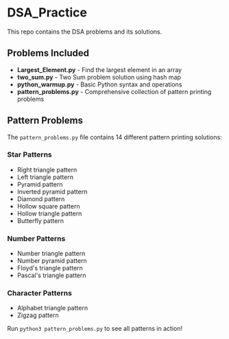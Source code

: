 # DSA_Practice
This repo contains the DSA problems and its solutions.

## Problems Included

- **Largest_Element.py** - Find the largest element in an array
- **two_sum.py** - Two Sum problem solution using hash map
- **python_warmup.py** - Basic Python syntax and operations
- **pattern_problems.py** - Comprehensive collection of pattern printing problems

## Pattern Problems

The `pattern_problems.py` file contains 14 different pattern printing solutions:

### Star Patterns
- Right triangle pattern
- Left triangle pattern  
- Pyramid pattern
- Inverted pyramid pattern
- Diamond pattern
- Hollow square pattern
- Hollow triangle pattern
- Butterfly pattern

### Number Patterns
- Number triangle pattern
- Number pyramid pattern
- Floyd's triangle pattern
- Pascal's triangle pattern

### Character Patterns
- Alphabet triangle pattern
- Zigzag pattern

Run `python3 pattern_problems.py` to see all patterns in action!
